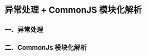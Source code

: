 <!--
 * @Author: East
 * @Date: 2022-02-16 22:36:54
 * @LastEditTime: 2022-02-16 22:36:55
 * @LastEditors: Please set LastEditors
 * @Description: 异常处理 + CommonJS模块化解析
 * @FilePath: \forGreaterGood\javascript\coderwhy\24-异常处理+CommonJS模块化解析.md
-->

# 异常处理 + CommonJS 模块化解析

## 一、异常处理

## 二、CommonJs 模块化解析
